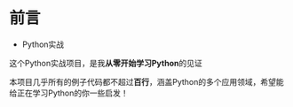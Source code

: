 # 前言

* Python实战

这个Python实战项目，是我**从零开始学习Python**的见证

本项目几乎所有的例子代码都不超过**百行**，涵盖Python的多个应用领域，希望能给正在学习Python的你一些启发！